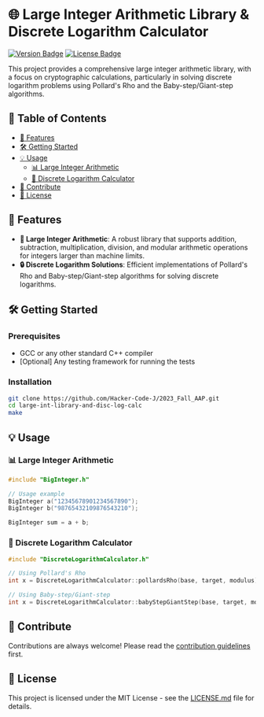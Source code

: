 # 🌐 Large Integer Arithmetic Library & Discrete Logarithm Calculator

[![Version Badge](https://img.shields.io/badge/version-1.0.0-blue)]() [![License Badge](https://img.shields.io/badge/license-MIT-green)]()

This project provides a comprehensive large integer arithmetic library, with a focus on cryptographic calculations, particularly in solving discrete logarithm problems using Pollard's Rho and the Baby-step/Giant-step algorithms.

## 📌 Table of Contents

- [🚀 Features](#features)
- [🛠 Getting Started](#getting-started)
- [💡 Usage](#usage)
  - [📊 Large Integer Arithmetic](#large-integer-arithmetic)
  - [🔑 Discrete Logarithm Calculator](#discrete-logarithm-calculator)
- [🤝 Contribute](#contribute)
- [📜 License](#license)

## 🚀 Features

- **💼 Large Integer Arithmetic**: A robust library that supports addition, subtraction, multiplication, division, and modular arithmetic operations for integers larger than machine limits.
- **🔒 Discrete Logarithm Solutions**: Efficient implementations of Pollard's Rho and Baby-step/Giant-step algorithms for solving discrete logarithms.

## 🛠 Getting Started

### Prerequisites

- GCC or any other standard C++ compiler
- [Optional] Any testing framework for running the tests

### Installation

```bash
git clone https://github.com/Hacker-Code-J/2023_Fall_AAP.git
cd large-int-library-and-disc-log-calc
make
```

## 💡 Usage

### 📊 Large Integer Arithmetic

```cpp
#include "BigInteger.h"

// Usage example
BigInteger a("12345678901234567890");
BigInteger b("98765432109876543210");

BigInteger sum = a + b;
```

### 🔑 Discrete Logarithm Calculator

```cpp
#include "DiscreteLogarithmCalculator.h"

// Using Pollard's Rho
int x = DiscreteLogarithmCalculator::pollardsRho(base, target, modulus);

// Using Baby-step/Giant-step
int x = DiscreteLogarithmCalculator::babyStepGiantStep(base, target, modulus);
```

## 🤝 Contribute

Contributions are always welcome! Please read the [contribution guidelines](CONTRIBUTING.md) first.

## 📜 License

This project is licensed under the MIT License - see the [LICENSE.md](LICENSE.md) file for details.
